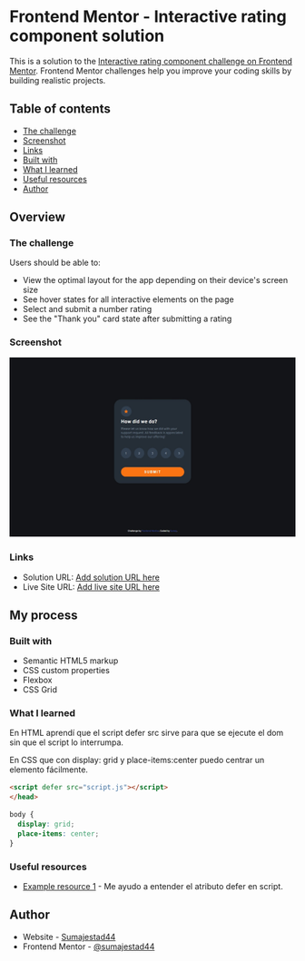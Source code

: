 # Frontend Mentor - Interactive rating component solution

This is a solution to the [Interactive rating component challenge on Frontend Mentor](https://www.frontendmentor.io/challenges/interactive-rating-component-koxpeBUmI). Frontend Mentor challenges help you improve your coding skills by building realistic projects. 

## Table of contents

  - [The challenge](#the-challenge)
  - [Screenshot](#screenshot)
  - [Links](#links)
  - [Built with](#built-with)
  - [What I learned](#what-i-learned)
  - [Useful resources](#useful-resources)
  - [Author](#author)


## Overview

### The challenge

Users should be able to:

- View the optimal layout for the app depending on their device's screen size
- See hover states for all interactive elements on the page
- Select and submit a number rating
- See the "Thank you" card state after submitting a rating

### Screenshot

![](./screenshot.jpg)


### Links

- Solution URL: [Add solution URL here](https://www.frontendmentor.io/solutions/interactive-rating-component-oVSK0eb0kw)
- Live Site URL: [Add live site URL here](https://imaginative-sherbet-cc309f.netlify.app/)

## My process

### Built with

- Semantic HTML5 markup
- CSS custom properties
- Flexbox
- CSS Grid


### What I learned

En HTML aprendí que el script defer src sirve para que se ejecute el dom sin que el script lo interrumpa.

En CSS que con display: grid y place-items:center puedo centrar un elemento fácilmente.

```html
<script defer src="script.js"></script>
</head>
```
```css
body {
  display: grid;
  place-items: center;
}
```



### Useful resources

- [Example resource 1](https://es.javascript.info/script-async-defer) - Me ayudo a entender el atributo defer en script.


## Author

- Website - [Sumajestad44](https://github.com/sumajestad44)
- Frontend Mentor - [@sumajestad44](https://www.frontendmentor.io/profile/sumajestad44)



